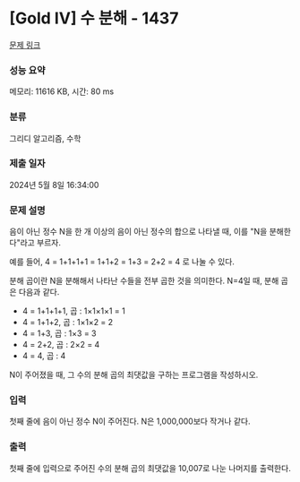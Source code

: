 # [Gold IV] 수 분해 - 1437 

[문제 링크](https://www.acmicpc.net/problem/1437) 

### 성능 요약

메모리: 11616 KB, 시간: 80 ms

### 분류

그리디 알고리즘, 수학

### 제출 일자

2024년 5월 8일 16:34:00

### 문제 설명

<p>음이 아닌 정수 N을 한 개 이상의 음이 아닌 정수의 합으로 나타낼 때, 이를 "N을 분해한다"라고 부르자.</p>

<p>예를 들어, 4 = 1+1+1+1 = 1+1+2 = 1+3 = 2+2 = 4 로 나눌 수 있다.</p>

<p>분해 곱이란 N을 분해해서 나타난 수들을 전부 곱한 것을 의미한다. N=4일 때, 분해 곱은 다음과 같다.</p>

<ul>
	<li>4 = 1+1+1+1, 곱 : 1×1×1×1 = 1</li>
	<li>4 = 1+1+2, 곱 : 1×1×2 = 2</li>
	<li>4 = 1+3, 곱 : 1×3 = 3</li>
	<li>4 = 2+2, 곱 : 2×2 = 4</li>
	<li>4 = 4, 곱 : 4</li>
</ul>

<p>N이 주어졌을 때, 그 수의 분해 곱의 최댓값을 구하는 프로그램을 작성하시오.</p>

### 입력 

 <p>첫째 줄에 음이 아닌 정수 N이 주어진다. N은 1,000,000보다 작거나 같다.</p>

### 출력 

 <p>첫째 줄에 입력으로 주어진 수의 분해 곱의 최댓값을 10,007로 나눈 나머지를 출력한다.</p>


